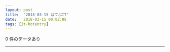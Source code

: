 ```yaml
---
layout: post
title:  "2018-03-15 はてぶIT"
date:   2018-03-15 00:02:08
tags: [it-hotentry]
---
```

0 件のデータあり

<hr>
